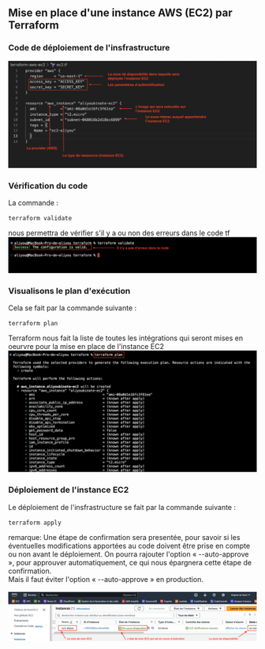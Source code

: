 ## Mise en place d'une instance AWS (EC2) par Terraform

### Code de déploiement de l'insfrastructure
![image](ec2.tf.png)

### Vérification du code 
La commande :
```
terraform validate
```
nous permettra de vérifier s'il y a ou non des erreurs dans le code tf
![image](tf-validate.png)

### Visualisons le plan d'exécution
Cela se fait par la commande suivante : 

```
terraform plan
```
Terraform nous fait la liste de toutes les intégrations qui seront mises en oeurvre pour la mise en place de l'instance EC2
![image](tf-plan.png)



### Déploiement de l'instance EC2
 Le déploiement de l'insfrastructure se fait par la commande suivante :

 ```
terraform apply
```
remarque: Une étape de confirmation sera presentée, pour savoir si les éventuelles modifications apportées au code doivent être prise en compte ou non avant le déploiement.
On pourra rajouter l'option « --auto-approve », pour approuver automatiquement, ce qui nous épargnera cette étape de confirmation.
<br />
Mais il faut éviter l'option « --auto-approve » en production.
<br /><br />
![image](mise-en-place-ec2_1.png)
